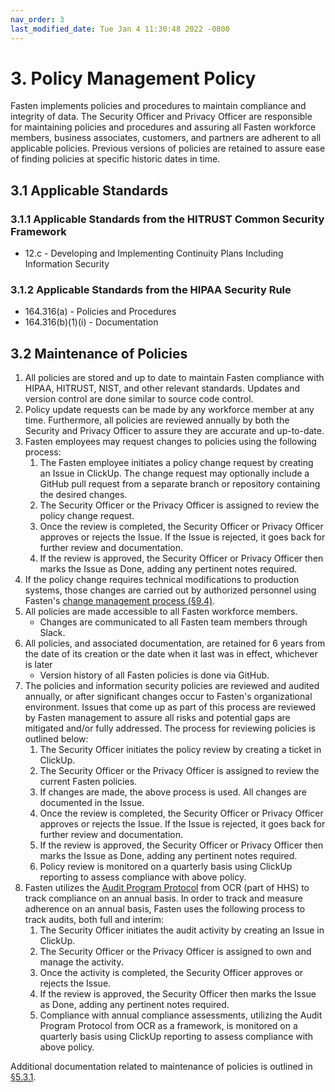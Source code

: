 ```yaml
---
nav_order: 3
last_modified_date: Tue Jan 4 11:30:48 2022 -0800
---
```


# 3. Policy Management Policy

Fasten implements policies and procedures to maintain compliance and integrity of data. The Security Officer and Privacy Officer are responsible for maintaining policies and procedures and assuring all Fasten workforce members, business associates, customers, and partners are adherent to all applicable policies. Previous versions of policies are retained to assure ease of finding policies at specific historic dates in time.

## 3.1 Applicable Standards

### 3.1.1 Applicable Standards from the HITRUST Common Security Framework

* 12.c - Developing and Implementing Continuity Plans Including Information Security

### 3.1.2 Applicable Standards from the HIPAA Security Rule

* 164.316(a) - Policies and Procedures
* 164.316(b)(1)(i) - Documentation

## 3.2 Maintenance of Policies

1. All policies are stored and up to date to maintain Fasten compliance with HIPAA, HITRUST, NIST, and other relevant standards. Updates and version control are done similar to source code control.
1. Policy update requests can be made by any workforce member at any time. Furthermore, all policies are reviewed annually by both the Security and Privacy Officer to assure they are accurate and up-to-date.
1. Fasten employees may request changes to policies using the following process:
    1. The Fasten employee initiates a policy change request by creating an Issue in ClickUp. The change request may optionally include a GitHub pull request from a separate branch or repository containing the desired changes.
    1. The Security Officer or the Privacy Officer is assigned to review the policy change request.
    1. Once the review is completed, the Security Officer or Privacy Officer approves or rejects the Issue. If the Issue is rejected, it goes back for further review and documentation.
    1. If the review is approved, the Security Officer or Privacy Officer then marks the Issue as Done, adding any pertinent notes required.
1. If the policy change requires technical modifications to production systems, those changes are carried out by authorized personnel using Fasten's [change management process (§9.4)](09-configuration_management_policy.html#94-changing-existing-systems).
1. All policies are made accessible to all Fasten workforce members.
   * Changes are communicated to all Fasten team members through Slack.
1. All policies, and associated documentation, are retained for 6 years from the date of its creation or the date when it last was in effect, whichever is later
   * Version history of all Fasten policies is done via GitHub.
1. The policies and information security policies are reviewed and audited annually, or after significant changes occur to Fasten's organizational environment. Issues that come up as part of this process are reviewed by Fasten management to assure all risks and potential gaps are mitigated and/or fully addressed. The process for reviewing policies is outlined below:
    1. The Security Officer initiates the policy review by creating a ticket in ClickUp.
    1. The Security Officer or the Privacy Officer is assigned to review the current Fasten policies.
    1. If changes are made, the above process is used. All changes are documented in the Issue.
    1. Once the review is completed, the Security Officer or Privacy Officer approves or rejects the Issue. If the Issue is rejected, it goes back for further review and documentation.
    1. If the review is approved, the Security Officer or Privacy Officer then marks the Issue as Done, adding any pertinent notes required.
    1. Policy review is monitored on a quarterly basis using ClickUp reporting to assess compliance with above policy.
1. Fasten utilizes the [Audit Program Protocol](http://www.hhs.gov/ocr/privacy/hipaa/enforcement/audit/protocol.html) from OCR (part of HHS) to track compliance on an annual basis. In order to track and measure adherence on an annual basis, Fasten uses the following process to track audits, both full and interim:
   1. The Security Officer initiates the audit activity by creating an Issue in ClickUp.
   1. The Security Officer or the Privacy Officer is assigned to own and manage the activity.
   1. Once the activity is completed, the Security Officer approves or rejects the Issue.
   1. If the review is approved, the Security Officer then marks the Issue as Done, adding any pertinent notes required.
   1. Compliance with annual compliance assessments, utilizing the Audit Program Protocol from OCR as a framework, is monitored on a quarterly basis using ClickUp reporting to assess compliance with above policy.

Additional documentation related to maintenance of policies is outlined in [§5.3.1](05-roles_policy.html#53-security-officer).
